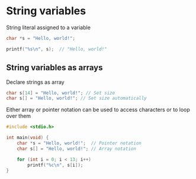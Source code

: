 # String variables

String literal assigned to a variable
```c
char *s = "Hello, world!";

printf("%s\n", s);  // "Hello, world!"
```

## String variables as arrays

Declare strings as array
```c
char s[14] = "Hello, world!"; // Set size
char s[] = "Hello, world!"; // Set size automatically
```

Either array or pointer notation can be used to access characters or to loop
over them
```c
#include <stdio.h>

int main(void) {
    char *s = "Hello, world!";  // Pointer notation
    char s[] = "Hello, world!"; // Array notation

    for (int i = 0; i < 13; i++)
        printf("%c\n", s[i]);
}
```

